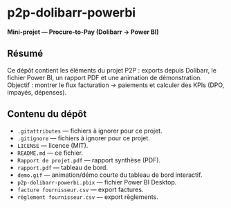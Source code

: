 # p2p-dolibarr-powerbi

**Mini-projet — Procure-to-Pay (Dolibarr → Power BI)**

## Résumé
Ce dépôt contient les éléments du projet P2P : exports depuis Dolibarr, le fichier Power BI, un rapport PDF et une animation de démonstration. Objectif : montrer le flux facturation → paiements et calculer des KPIs (DPO, impayés, dépenses).

## Contenu du dépôt
- `.gitattributes` — fichiers à ignorer pour ce projet.
- `.gitignore` — fichiers à ignorer pour ce projet.
- `LICENSE` — licence (MIT).
- `README.md` — ce fichier.
- `Rapport de projet.pdf` — rapport synthèse (PDF).
- `rapport.pdf` — tableau de bord.
- `demo.gif` — animation/démo courte du tableau de bord interactif.
- `p2p-dolibarr-powerbi.pbix` — fichier Power BI Desktop.
- `facture fournisseur.csv` — export factures.
- `règlement fournisseur.csv` — export règlements.
